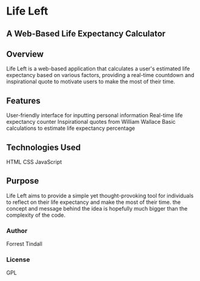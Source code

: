 # Life Left

## A Web-Based Life Expectancy Calculator

## Overview
Life Left is a web-based application that calculates a user's estimated life expectancy based on various factors, providing a real-time countdown and inspirational quote to motivate users to make the most of their time.

## Features
User-friendly interface for inputting personal information
Real-time life expectancy counter
Inspirational quotes from William Wallace
Basic calculations to estimate life expectancy percentage

## Technologies Used
HTML
CSS
JavaScript

## Purpose
Life Left aims to provide a simple yet thought-provoking tool for individuals to reflect on their life expectancy and make the most of their time. 
the concept and message behind the idea is hopefully much bigger than the complexity of the code.

### Author
Forrest Tindall

### License
GPL
